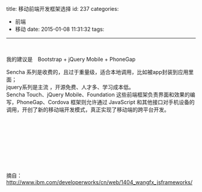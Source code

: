 title: 移动前端开发框架选择
id: 237
categories:
  - 前端
  - 移动
date: 2015-01-08 11:31:32
tags:
---

&nbsp;

我的建议是　Bootstrap + jQuery Mobile + PhoneGap
<div></div>
<div>Sencha 系列是收费的，且过于重量级，适合本地调用，比如被app封装到应用里面；</div>
<div>jquery系列是主流 ，开源免费、人才多、学习成本低。</div>
<div></div>
<div>Sencha Touch、jQuery Mobile、Foundation 这些前端框架负责界面和效果的编写，PhoneGap、Cordova 框架则允许通过 JavaScript 和其他接口对手机设备的调用，开创了新的移动端开发模式，真正实现了移动端的跨平台开发。</div>
&nbsp;

&nbsp;

&nbsp;

&nbsp;

&nbsp;

摘自：　http://www.ibm.com/developerworks/cn/web/1404_wangfx_jsframeworks/